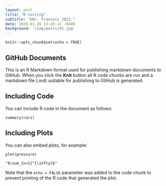 ```yaml
---
layout: post
title: "R testing"
subtitle: "bDr. Francois 2023."
date: 2020-01-26 23:45:13 -0400
background: '/img/posts/01.jpg'
---
```


```{r setup, include=FALSE}
knitr::opts_chunk$set(echo = TRUE)
```

## GitHub Documents

This is an R Markdown format used for publishing markdown documents to GitHub. When you click the **Knit** button all R code chunks are run and a markdown file (.md) suitable for publishing to GitHub is generated.

## Including Code

You can include R code in the document as follows:

```{r cars}
summary(cars)
```

## Including Plots

You can also embed plots, for example:

```{r pressure, echo=FALSE}
plot(pressure)
```

```{r eval=TRUE, echo=FALSE,results = "asis"}
"$\sum_{n=1}^{\infty}$"
``` 
Note that the `echo = FALSE` parameter was added to the code chunk to prevent printing of the R code that generated the plot.

